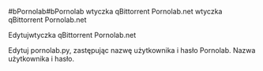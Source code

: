 #bPornolab#bPornolab
wtyczka qBittorrent Pornolab.net
wtyczka qBittorrent Pornolab.net

Edytujwtyczka qBittorrent Pornolab.net

Edytuj pornolab.py, zastępując nazwę użytkownika i hasło Pornolab.
Nazwa użytkownika i hasło. 